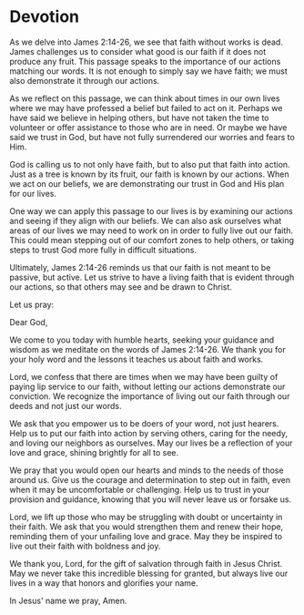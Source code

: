 # Devotion

As we delve into James 2:14-26, we see that faith without works is dead. James challenges us to consider what good is our faith if it does not produce any fruit. This passage speaks to the importance of our actions matching our words. It is not enough to simply say we have faith; we must also demonstrate it through our actions.

As we reflect on this passage, we can think about times in our own lives where we may have professed a belief but failed to act on it. Perhaps we have said we believe in helping others, but have not taken the time to volunteer or offer assistance to those who are in need. Or maybe we have said we trust in God, but have not fully surrendered our worries and fears to Him.

God is calling us to not only have faith, but to also put that faith into action. Just as a tree is known by its fruit, our faith is known by our actions. When we act on our beliefs, we are demonstrating our trust in God and His plan for our lives.

One way we can apply this passage to our lives is by examining our actions and seeing if they align with our beliefs. We can also ask ourselves what areas of our lives we may need to work on in order to fully live out our faith. This could mean stepping out of our comfort zones to help others, or taking steps to trust God more fully in difficult situations.

Ultimately, James 2:14-26 reminds us that our faith is not meant to be passive, but active. Let us strive to have a living faith that is evident through our actions, so that others may see and be drawn to Christ. 

Let us pray:

Dear God,

We come to you today with humble hearts, seeking your guidance and wisdom as we meditate on the words of James 2:14-26. We thank you for your holy word and the lessons it teaches us about faith and works.

Lord, we confess that there are times when we may have been guilty of paying lip service to our faith, without letting our actions demonstrate our conviction. We recognize the importance of living out our faith through our deeds and not just our words.

We ask that you empower us to be doers of your word, not just hearers. Help us to put our faith into action by serving others, caring for the needy, and loving our neighbors as ourselves. May our lives be a reflection of your love and grace, shining brightly for all to see.

We pray that you would open our hearts and minds to the needs of those around us. Give us the courage and determination to step out in faith, even when it may be uncomfortable or challenging. Help us to trust in your provision and guidance, knowing that you will never leave us or forsake us.

Lord, we lift up those who may be struggling with doubt or uncertainty in their faith. We ask that you would strengthen them and renew their hope, reminding them of your unfailing love and grace. May they be inspired to live out their faith with boldness and joy.

We thank you, Lord, for the gift of salvation through faith in Jesus Christ. May we never take this incredible blessing for granted, but always live our lives in a way that honors and glorifies your name.

In Jesus' name we pray,
Amen.